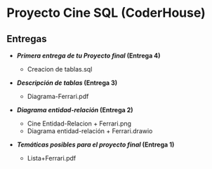 # Proyecto Cine SQL (CoderHouse)
## **Entregas**

 - ***Primera entrega de tu Proyecto final* (Entrega 4)**
	- Creacion de tablas.sql

 - ***Descripción de tablas* (Entrega 3)**
	- Diagrama-Ferrari.pdf

 - ***Diagrama entidad-relación* (Entrega 2)**
    -  Cine Entidad-Relacion + Ferrari.png
    -  Diagrama entidad-relación + Ferrari.drawio
 - ***Temáticas posibles para el proyecto final* (Entrega 1)**
    -  Lista+Ferrari.pdf
